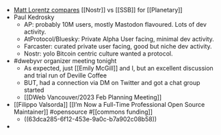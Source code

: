 - [Matt Lorentz compares](https://mattlorentz.com/weblog/2023/01/18/nostr-v-ssb.html) [[Nostr]] vs [[SSB]] for [[Planetary]]
- Paul Kedrosky
	- AP: probably 10M users, mostly Mastodon flavoured. Lots of dev activity.
	- AtProtocol/Bluesky: Private Alpha User facing, minimal dev activity.
	- Farcaster: curated private user facing, good but niche dev activity.
	- Nostr: yolo Bitcoin centric culture wanted a protocol.
- #dwebyvr organizer meeting tonight
	- As expected, just [[Emily McGill]] and I, but an excellent discussion and trial run of Deville Coffee
	- BUT, had a connection via DM on Twitter and got a chat group started
	- [[DWeb Vancouver/2023 Feb Planning Meeting]]
- [[Filippo Valsorda]] [[I’m Now a Full-Time Professional Open Source Maintainer]] #opensource #[[commons funding]]
	- ((63dca285-6f12-453e-9a0c-b7a902c08b58))
-